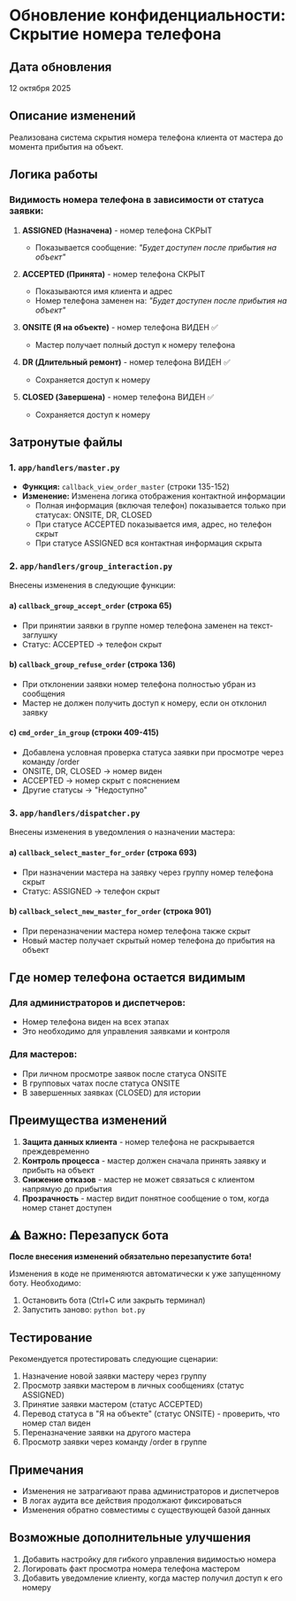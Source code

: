 # Обновление конфиденциальности: Скрытие номера телефона

## Дата обновления
12 октября 2025

## Описание изменений

Реализована система скрытия номера телефона клиента от мастера до момента прибытия на объект.

## Логика работы

### Видимость номера телефона в зависимости от статуса заявки:

1. **ASSIGNED (Назначена)** - номер телефона СКРЫТ
   - Показывается сообщение: *"Будет доступен после прибытия на объект"*
   
2. **ACCEPTED (Принята)** - номер телефона СКРЫТ
   - Показываются имя клиента и адрес
   - Номер телефона заменен на: *"Будет доступен после прибытия на объект"*
   
3. **ONSITE (Я на объекте)** - номер телефона ВИДЕН ✅
   - Мастер получает полный доступ к номеру телефона
   
4. **DR (Длительный ремонт)** - номер телефона ВИДЕН ✅
   - Сохраняется доступ к номеру
   
5. **CLOSED (Завершена)** - номер телефона ВИДЕН ✅
   - Сохраняется доступ к номеру

## Затронутые файлы

### 1. `app/handlers/master.py`
- **Функция:** `callback_view_order_master` (строки 135-152)
- **Изменение:** Изменена логика отображения контактной информации
  - Полная информация (включая телефон) показывается только при статусах: ONSITE, DR, CLOSED
  - При статусе ACCEPTED показывается имя, адрес, но телефон скрыт
  - При статусе ASSIGNED вся контактная информация скрыта

### 2. `app/handlers/group_interaction.py`
Внесены изменения в следующие функции:

#### a) `callback_group_accept_order` (строка 65)
- При принятии заявки в группе номер телефона заменен на текст-заглушку
- Статус: ACCEPTED → телефон скрыт

#### b) `callback_group_refuse_order` (строка 136)
- При отклонении заявки номер телефона полностью убран из сообщения
- Мастер не должен получить доступ к номеру, если он отклонил заявку

#### c) `cmd_order_in_group` (строки 409-415)
- Добавлена условная проверка статуса заявки при просмотре через команду /order
- ONSITE, DR, CLOSED → номер виден
- ACCEPTED → номер скрыт с пояснением
- Другие статусы → "Недоступно"

### 3. `app/handlers/dispatcher.py`
Внесены изменения в уведомления о назначении мастера:

#### a) `callback_select_master_for_order` (строка 693)
- При назначении мастера на заявку через группу номер телефона скрыт
- Статус: ASSIGNED → телефон скрыт

#### b) `callback_select_new_master_for_order` (строка 901)
- При переназначении мастера номер телефона также скрыт
- Новый мастер получает скрытый номер телефона до прибытия на объект

## Где номер телефона остается видимым

### Для администраторов и диспетчеров:
- Номер телефона виден на всех этапах
- Это необходимо для управления заявками и контроля

### Для мастеров:
- При личном просмотре заявок после статуса ONSITE
- В групповых чатах после статуса ONSITE
- В завершенных заявках (CLOSED) для истории

## Преимущества изменений

1. **Защита данных клиента** - номер телефона не раскрывается преждевременно
2. **Контроль процесса** - мастер должен сначала принять заявку и прибыть на объект
3. **Снижение отказов** - мастер не может связаться с клиентом напрямую до прибытия
4. **Прозрачность** - мастер видит понятное сообщение о том, когда номер станет доступен

## ⚠️ Важно: Перезапуск бота

**После внесения изменений обязательно перезапустите бота!**

Изменения в коде не применяются автоматически к уже запущенному боту. Необходимо:

1. Остановить бота (Ctrl+C или закрыть терминал)
2. Запустить заново: `python bot.py`

## Тестирование

Рекомендуется протестировать следующие сценарии:

1. Назначение новой заявки мастеру через группу
2. Просмотр заявки мастером в личных сообщениях (статус ASSIGNED)
3. Принятие заявки мастером (статус ACCEPTED)
4. Перевод статуса в "Я на объекте" (статус ONSITE) - проверить, что номер стал виден
5. Переназначение заявки на другого мастера
6. Просмотр заявки через команду /order в группе

## Примечания

- Изменения не затрагивают права администраторов и диспетчеров
- В логах аудита все действия продолжают фиксироваться
- Изменения обратно совместимы с существующей базой данных

## Возможные дополнительные улучшения

1. Добавить настройку для гибкого управления видимостью номера
2. Логировать факт просмотра номера телефона мастером
3. Добавить уведомление клиенту, когда мастер получил доступ к его номеру


